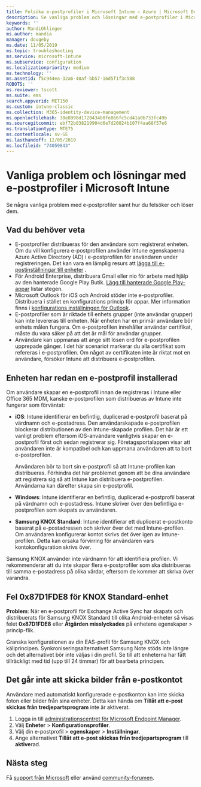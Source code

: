 ```yaml
---
title: Felsöka e-postprofiler i Microsoft Intune – Azure | Microsoft Docs
description: Se vanliga problem och lösningar med e-postprofiler i Microsoft Intune, inklusive duplicerade e-postprofiler och fel på Samsung KNOX Standard Android-enheter.
keywords: ''
author: MandiOhlinger
ms.author: mandia
manager: dougeby
ms.date: 11/05/2019
ms.topic: troubleshooting
ms.service: microsoft-intune
ms.subservice: configuration
ms.localizationpriority: medium
ms.technology: ''
ms.assetid: f5c944ea-32a6-48af-bb57-16d5f1f3c588
ROBOTS: ''
ms.reviewer: tscott
ms.suite: ems
search.appverid: MET150
ms.custom: intune-classic
ms.collection: M365-identity-device-management
ms.openlocfilehash: 38e8998d1720434b0fe866fc5cd41a0b733fc49b
ms.sourcegitcommit: ebf72b038219904d6e7d20024b107f4aa68f57e6
ms.translationtype: MTE75
ms.contentlocale: sv-SE
ms.lasthandoff: 12/05/2019
ms.locfileid: "74059843"
---
```

# <a name="common-issues-and-resolutions-with-email-profiles-in-microsoft-intune"></a>Vanliga problem och lösningar med e-postprofiler i Microsoft Intune

Se några vanliga problem med e-postprofiler samt hur du felsöker och löser dem.

## <a name="what-you-need-to-know"></a>Vad du behöver veta

- E-postprofiler distribueras för den användare som registrerat enheten. Om du vill konfigurera e-postprofilen använder Intune egenskaperna Azure Active Directory (AD) i e-postprofilen för användaren under registreringen. Det kan vara en lämplig resurs att [lägga till e-postinställningar till enheter](email-settings-configure.md) .
- För Android Enterprise, distribuera Gmail eller nio för arbete med hjälp av den hanterade Google Play Butik. [Lägg till hanterade Google Play-appar](../apps/apps-add-android-for-work.md) listar stegen.
- Microsoft Outlook för iOS och Android stöder inte e-postprofiler. Distribuera i stället en konfigurations princip för appar. Mer information finns i [konfigurations inställningen för Outlook](../apps/app-configuration-policies-outlook.md).
- E-postprofiler som är riktade till enhets grupper (inte användar grupper) kan inte levereras till enheten. När enheten har en primär användare bör enhets målen fungera. Om e-postprofilen innehåller användar certifikat, måste du vara säker på att det är mål för användar grupper.
- Användare kan uppmanas att ange sitt lösen ord för e-postprofilen upprepade gånger. I det här scenariot markerar du alla certifikat som refereras i e-postprofilen. Om något av certifikaten inte är riktat mot en användare, försöker Intune att distribuera e-postprofilen.

## <a name="device-already-has-an-email-profile-installed"></a>Enheten har redan en e-postprofil installerad

Om användare skapar en e-postprofil innan de registreras i Intune eller Office 365 MDM, kanske e-postprofilen som distribueras av Intune inte fungerar som förväntat:

- **iOS**: Intune identifierar en befintlig, duplicerad e-postprofil baserat på värdnamn och e-postadress. Den användarskapade e-postprofilen blockerar distributionen av den Intune-skapade profilen. Det här är ett vanligt problem eftersom iOS-användare vanligtvis skapar en e-postprofil först och sedan registrerar sig. Företagsportalappen visar att användaren inte är kompatibel och kan uppmana användaren att ta bort e-postprofilen.

  Användaren bör ta bort sin e-postprofil så att Intune-profilen kan distribueras. Förhindra det här problemet genom att be dina användare att registrera sig så att Intune kan distribuera e-postprofilen. Användarna kan därefter skapa sin e-postprofil.

- **Windows**: Intune identifierar en befintlig, duplicerad e-postprofil baserat på värdnamn och e-postadress. Intune skriver över den befintliga e-postprofilen som skapats av användaren.

- **Samsung KNOX Standard**: Intune identifierar ett duplicerat e-postkonto baserat på e-postadressen och skriver över det med Intune-profilen. Om användaren konfigurerar kontot skrivs det över igen av Intune-profilen. Detta kan orsaka förvirring för användaren vars kontokonfiguration skrivs över.

Samsung KNOX använder inte värdnamn för att identifiera profilen. Vi rekommenderar att du inte skapar flera e-postprofiler som ska distribueras till samma e-postadress på olika värdar, eftersom de kommer att skriva över varandra.

## <a name="error-0x87d1fde8-for-knox-standard-device"></a>Fel 0x87D1FDE8 för KNOX Standard-enhet

**Problem**: När en e-postprofil för Exchange Active Sync har skapats och distribuerats för Samsung KNOX Standard till olika Android-enheter så visas felet **0x87D1FDE8** eller **Åtgärden misslyckades** på enhetens egenskaper > princip-flik.

Granska konfigurationen av din EAS-profil för Samsung KNOX och källprincipen. Synkroniseringsalternativet Samsung Note stöds inte längre och det alternativet bör inte väljas i din profil. Se till att enheterna har fått tillräckligt med tid (upp till 24 timmar) för att bearbeta principen.

## <a name="unable-to-send-images-from--email-account"></a>Det går inte att skicka bilder från e-postkontot

Användare med automatiskt konfigurerade e-postkonton kan inte skicka foton eller bilder från sina enheter. Detta kan hända om **Tillåt att e-post skickas från tredjepartsprogram** inte är aktiverat.

1. Logga in till [administrationscentret för Microsoft Endpoint Manager](https://go.microsoft.com/fwlink/?linkid=2109431).
2. Välj **Enheter** > **Konfigurationsprofiler**.
3. Välj din e-postprofil > **egenskaper** > **Inställningar**.
4. Ange alternativet **Tillåt att e-post skickas från tredjepartsprogram** till **aktive**rad.

## <a name="next-steps"></a>Nästa steg

Få [support från Microsoft](../fundamentals/get-support.md) eller använd [community-forumen](https://social.technet.microsoft.com/Forums/en-US/home?category=microsoftintune).
